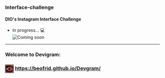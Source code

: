 ### Interface-challenge
#### DIO's Instagram Interface Challenge

- In progress... 💻 <br>
![Coming soon](https://media.giphy.com/media/fUYp0iOzQfC540KCs4/giphy.gif)


<hr>
<h3> Welcome to Devigram:<h3> <img align="center" src="https://github.com/beofrid/Devgram/blob/master/assets/img/flavicon.png"></a>
<a href="https://beofrid.github.io/Devgram/" target="_blank">
https://beofrid.github.io/Devgram/ </a>
